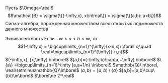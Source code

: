Пусть $\Omega=\real$
$$\mathcal{B} = \sigma(\{(-\infty,x), x\in\real\}) = \sigma(\{(a,b): a<b\})$$
Сигма-алгебра, порожденная множеством всех открытых подмножеств данного множества

Эквивалентность
Если $-\infty<a<b<\infty$, то
$$(-\infty,x) = \bigcup\limits_{n=1}^{\infty}(x-n,x)\ \forall x;\quad \real=\bigcup\limits_{n=1}^{\infty}(-n,n)$$
$(-\infty,x), [x,\infty) \in\borel$
$[a,b)=(-\infty,b)\cap[a,+\infty) \in\borel$
$\{a\} =\bigcup\limits_{n=1}^\infty [a,a+1/n) \in\borel$
$\mathbb{Q}\in\borel, \real\setminus\mathbb{Q}\in\borel$
$(a,b)=[a,b)\setminus\{a\}$
$[a,b]=[a,b)\cup\{b\}\in\borel$
$\borel\ne 2^\real$
